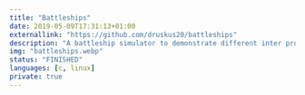 ```yaml
---
title: "Battleships"
date: 2019-05-09T17:31:13+01:00
externallink: "https://github.com/druskus20/battleships"
description: "A battleship simulator to demonstrate different inter process communication methods"
img: "battleships.webp"
status: "FINISHED"
languages: [c, linux]
private: true
---
```



